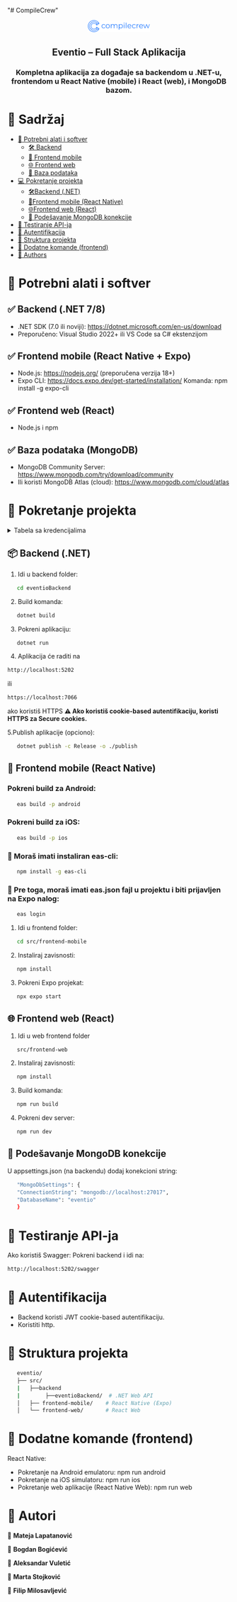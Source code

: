 "# CompileCrew" 
<div align="center">
  <!-- You are encouraged to replace this logo with your own! Otherwise you can also remove it. -->
  <img src="./docs/logo/png/logo_1.png" alt="logo" width="140"  height="auto" />
  <br/>

  <h2><b>Eventio – Full Stack Aplikacija</b></h2>
  <h3>Kompletna aplikacija za događaje sa backendom u .NET-u, frontendom u React Native (mobile) i React (web), i MongoDB bazom.</h3>

</div>

# 📗 Sadržaj

- [📖 Potrebni alati i softver](#potrebni-alati)
  - [🛠 Backend](#backend)
  - [📱 Frontend mobile](#frontend-mobile)
  - [🌐 Frontend web](#frontend-web)
  - [💾 Baza podataka](#database)
- [💻 Pokretanje projekta](#getting-started)
  - [🛠Backend (.NET)](#back)
  - [📱Frontend mobile (React Native)](#frontM)
  - [🌐Frontend web (React)](#frontW)
  - [💾 Podešavanje MongoDB konekcije](#mongo)
- [🧪 Testiranje API-ja](#test)
- [🔐 Autentifikacija](#auth)
- [📂 Struktura projekta](#structure)
- [🧵 Dodatne komande (frontend)](#komande)
- [👥 Authors](#authors)

# 🧰 Potrebni alati i softver <a name="potrebni-alati"></a>
## ✅ Backend (.NET 7/8) <a name="backend"></a>
- .NET SDK (7.0 ili noviji): https://dotnet.microsoft.com/en-us/download
- Preporučeno: Visual Studio 2022+ ili VS Code sa C# ekstenzijom

## ✅ Frontend mobile (React Native + Expo) <a name="frontend-mobile"></a>
- Node.js: https://nodejs.org/ (preporučena verzija 18+)
- Expo CLI: https://docs.expo.dev/get-started/installation/
  Komanda: npm install -g expo-cli

## ✅ Frontend web (React) <a name="frontend-web"></a>
- Node.js i npm

## ✅ Baza podataka (MongoDB) <a name="database"></a>
- MongoDB Community Server: https://www.mongodb.com/try/download/community
- Ili koristi MongoDB Atlas (cloud): https://www.mongodb.com/cloud/atlas

# 🚀 Pokretanje projekta <a name="getting-started"></a>

<details>
  <summary>Tabela sa kredencijalima</summary>
   |E-mail|First_name|Last_name|Password|Role|

   |jati@gmail.com|Ja|Ti|Sifra123|Organizator|

   |filip1@gmail.com|null|null||null|

   |johndoe@gmail.com|John|Doe|Sifra123|Organizator|
</details>
 
## 📦 Backend (.NET) <a name="back"></a>
1. Idi u backend folder:
```sh
   cd eventioBackend
```

2. Build komanda:
```sh
   dotnet build
```

3. Pokreni aplikaciju:
```sh
   dotnet run
```

4. Aplikacija će raditi na 
```sh
http://localhost:5202
```
ili
```sh 
https://localhost:7066
```
ako koristiš HTTPS
**⚠️ Ako koristiš cookie-based autentifikaciju, koristi HTTPS za Secure cookies.**


5.Publish aplikacije (opciono):
```sh
   dotnet publish -c Release -o ./publish
```

## 📱 Frontend mobile (React Native) <a name="frontM"></a>

### Pokreni build za Android:

```sh
   eas build -p android
```

### Pokreni build za iOS:

```sh
   eas build -p ios
```

### 📌 Moraš imati instaliran eas-cli:

```sh
   npm install -g eas-cli
```

### 📌 Pre toga, moraš imati eas.json fajl u projektu i biti prijavljen na Expo nalog:

```sh
   eas login
```

1. Idi u frontend folder:
```sh
   cd src/frontend-mobile
```

2. Instaliraj zavisnosti:
```sh
   npm install
```
3. Pokreni Expo projekat:
```sh
   npx expo start
```
## 🌐 Frontend web (React) <a name="frontW"></a>
1. Idi u web frontend folder
```sh
   src/frontend-web
```
2. Instaliraj zavisnosti:
```sh
   npm install
```
3. Build komanda:
```sh
   npm run build
```
4. Pokreni dev server:
```sh
   npm run dev
```
## 💾 Podešavanje MongoDB konekcije <a name="mongo"></a>
U appsettings.json (na backendu) dodaj konekcioni string:
```sh
   "MongoDbSettings": {
   "ConnectionString": "mongodb://localhost:27017",
   "DatabaseName": "eventio"
   }
```
# 🧪 Testiranje API-ja <a name="test"></a>
Ako koristiš Swagger:
Pokreni backend i idi na:
```sh
http://localhost:5202/swagger
```

# 🔐 Autentifikacija <a name="auth"></a>
- Backend koristi JWT cookie-based autentifikaciju.
- Koristiti http.

# 📂 Struktura projekta <a name="structure"></a>
```sh
   eventio/
   ├── src/
   |   ├──backend
   |        ├──eventioBackend/  # .NET Web API
   │   ├── frontend-mobile/    # React Native (Expo)
   │   └── frontend-web/       # React Web
```

# 🧵 Dodatne komande (frontend) <a name="komande"></a>
React Native:
- Pokretanje na Android emulatoru: npm run android
- Pokretanje na iOS simulatoru: npm run ios
- Pokretanje web aplikacije (React Native Web): npm run web

# 🤝 Autori <a name="authors"></a>
👤 **Mateja Lapatanović**

👤 **Bogdan Bogićević**

👤 **Aleksandar Vuletić**

👤 **Marta Stojković**

👤 **Filip Milosavljević**
